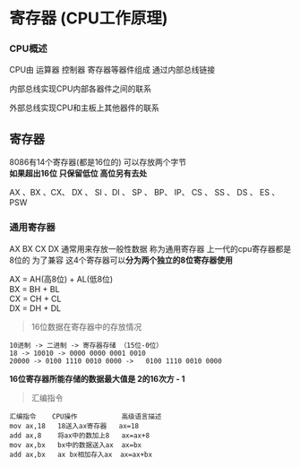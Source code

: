 # 寄存器 (CPU工作原理)



### CPU概述

CPU由 运算器 控制器 寄存器等器件组成 通过内部总线链接

内部总线实现CPU内部各器件之间的联系

外部总线实现CPU和主板上其他器件的联系

## 寄存器

8086有14个寄存器(都是16位的) 可以存放两个字节  
**如果超出16位 只保留低位 高位另有去处**
	
AX 、BX 、CX、 DX 、 SI 、DI 、 SP 、 BP、 IP、 CS 、 SS 、 DS 、 ES 、 PSW

### 通用寄存器

AX BX CX DX  通常用来存放一般性数据 称为通用寄存器
上一代的cpu寄存器都是8位的 为了兼容 这4个寄存器可以**分为两个独立的8位寄存器使用**

AX = AH(高8位) + AL(低8位)  
BX = BH + BL  
CX = CH + CL  
DX = DH + DL


> 16位数据在寄存器中的存放情况

	10进制 -> 二进制 -> 寄存器存储 （15位-0位）
	18 -> 10010 -> 0000 0000 0001 0010
	20000 -> 0100 1110 0010 0000 ->   0100 1110 0010 0000

**16位寄存器所能存储的数据最大值是 2的16次方 - 1**
	

> 汇编指令
	
	汇编指令   	CPU操作        	高级语言描述
	mov ax,18 	18送入ax寄存器  	ax=18
	add ax,8	将ax中的数加上8   ax=ax+8
	mov ax,bx   bx中的数据送入ax  ax=bx
	add ax,bx	ax bx相加存入ax  ax=ax+bx
